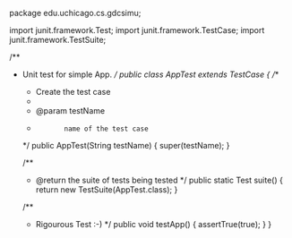 package edu.uchicago.cs.gdcsimu;

import junit.framework.Test;
import junit.framework.TestCase;
import junit.framework.TestSuite;

/**
 * Unit test for simple App.
 */
public class AppTest extends TestCase {
	/**
	 * Create the test case
	 *
	 * @param testName
	 *            name of the test case
	 */
	public AppTest(String testName) {
		super(testName);
	}

	/**
	 * @return the suite of tests being tested
	 */
	public static Test suite() {
		return new TestSuite(AppTest.class);
	}

	/**
	 * Rigourous Test :-)
	 */
	public void testApp() {
		assertTrue(true);
	}
}
